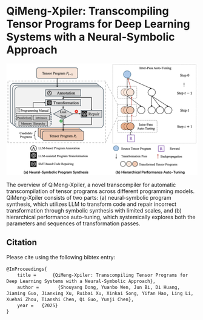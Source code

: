 # QiMeng-Xpiler: Transcompiling Tensor Programs for Deep Learning Systems with a Neural-Symbolic Approach
<img src="docs/static/images/overview.png" style="zoom:50%;" /> 

The overview of QiMeng-Xpiler, a novel transcompiler for automatic transcompilation of tensor programs across different programming models. QiMeng-Xpiler consists of two parts: (a) neural-symbolic program synthesis, which utilizes LLM to transform code and repair incorrect transformation through symbolic synthesis with limited scales, and (b) hierarchical performance auto-tuning, which systemically explores both the parameters and sequences of transformation passes.


## Citation
Please cite using the following bibtex entry:

```
@InProceedings{
    title = 	 {QiMeng-Xpiler: Transcompiling Tensor Programs for Deep Learning Systems with a Neural-Symbolic Approach},
    author =       {Shouyang Dong, Yuanbo Wen, Jun Bi, Di Huang, Jiaming Guo, Jianxing Xu, Ruibai Xu, Xinkai Song, Yifan Hao, Ling Li, Xuehai Zhou, Tianshi Chen, Qi Guo, Yunji Chen},
    year = 	 {2025}
}
```